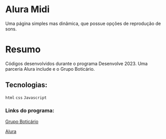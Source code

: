 # Alura Midi

Uma página simples mas dinâmica, que possue opções de reprodução de sons.

# Resumo

Códigos desenvolvidos durante o programa Desenvolve 2023. Uma parceria Alura include e o Grupo Boticário.

## Tecnologias:

`html`
`css`
`Javascript`

### Links do programa:

[Grupo Boticário](https://desenvolve.grupoboticario.com.br/)

[Alura](https://cursos.alura.com.br/)
